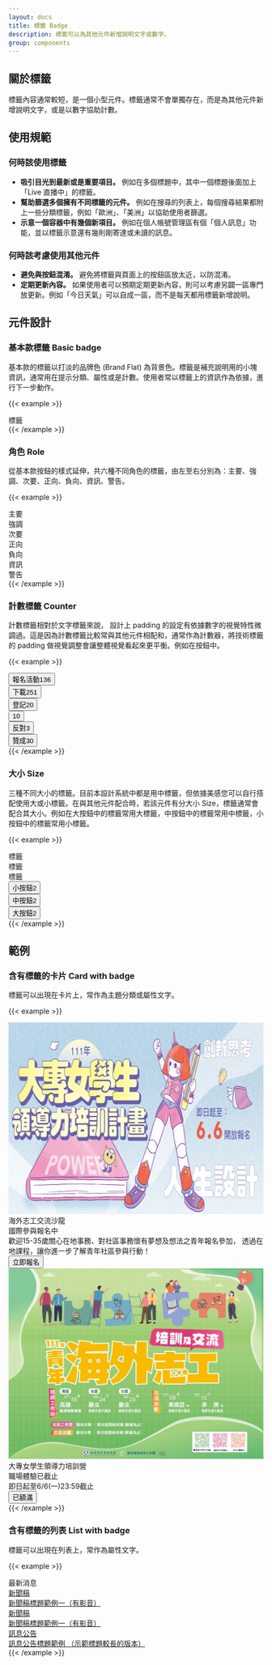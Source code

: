 ```yaml
---
layout: docs
title: 標籤 Badge
description: 標籤可以為其他元件新增說明文字或數字。
group: components
---
```


## 關於標籤

標籤內容通常較短，是一個小型元件。標籤通常不會單獨存在，而是為其他元件新增說明文字，或是以數字協助計數。

## 使用規範

### 何時該使用標籤

- **吸引目光到最新或是重要項目。** 例如在多個標題中，其中一個標題後面加上「Live 直播中」的標籤。
- **幫助篩選多個擁有不同標籤的元件。** 例如在搜尋的列表上，每個搜尋結果都附上一些分類標籤，例如「歐洲」、「美洲」以協助使用者篩選。
- **示意一個容器中有幾個新項目。** 例如在個人帳號管理區有個「個人訊息」功能，並以標籤示意還有幾則剛寄達或未讀的訊息。

### 何時該考慮使用其他元件

- **避免與按鈕混淆。** 避免將標籤與頁面上的按鈕區放太近，以防混淆。
- **定期更新內容。** 如果使用者可以預期定期更新內容，則可以考慮另闢一區專門放更新。例如「今日天氣」可以自成一區，而不是每天都用標籤新增說明。

## 元件設計

### 基本款標籤 Basic badge

基本款的標籤以打淡的品牌色 (Brand Flat) 為背景色。標籤是補充說明用的小塊資訊，通常用在提示分類、屬性或是計數。使用者常以標籤上的資訊作為依據，進行下一步動作。

{{< example >}}
<div class="row text-center">
  <div class="col">
    <span class="badge bg-brand-flat">標籤</span>
  </div>
</div>
{{< /example >}}

### 角色 Role

從基本款按鈕的樣式延伸，共六種不同角色的標籤，由左至右分別為：主要、強調、次要、正向、負向、資訊、警告。

{{< example >}}
<div class="row text-center">
  <div class="col g-3">
    <span class="badge bg-brand-flat">主要</span>
  </div>
  <div class="col g-3">
    <span class="badge bg-accent-flat">強調</span>
  </div>
  <div class="col g-3">
    <span class="badge bg-secondary-flat">次要</span>
  </div>
  <div class="col g-3">
    <span class="badge bg-positive-flat">正向</span>
  </div>
  <div class="col g-3">
    <span class="badge bg-negative-flat">負向</span>
  </div>
  <div class="col g-3">
    <span class="badge bg-info-flat">資訊</span>
  </div>
  <div class="col g-3">
    <span class="badge bg-warning-flat">警告</span>
  </div>
</div>
{{< /example >}}

### 計數標籤 Counter
計數標籤相對於文字標籤來說， 設計上 padding 的設定有依據數字的視覺特性微調過。這是因為計數標籤比較常與其他元件相配和，通常作為計數器，將技術標籤的 padding 做視覺調整會讓整體視覺看起來更平衡。例如在按鈕中。


{{< example >}}
<div class="row text-center" ontouchstart="">
  <div class="col-4 col-xl-2 gy-3">
    <button type="button" class="btn btn-primary"><span>報名活動</span><span class="badge badge-numerical">136</span></button>
  </div>
  <div class="col-4 col-xl-2 gy-3">
    <button type="button" class="btn btn-secondary"><span>下載</span><span class="badge badge-numerical bg-secondary-flat">251</span></button>
  </div>
  <div class="col-4 col-xl-2 gy-3">
    <button type="button" class="btn btn-tertiary"><span>登記</span><span class="badge badge-numerical">20</span></button>
  </div>
  <div class="col-4 col-xl-2 gy-3">
    <button type="button" class="btn btn-emi-secondary"><i class="bi bi-hand-thumbs-up"></i><span class="badge badge-numerical">10</span></button>
  </div>
  <div class="col-4 col-xl-2 gy-3">
    <button type="button" class="btn btn-negative"><span>反對</span><span class="badge badge-numerical bg-negative-flat">3</span></button>
  </div>
  <div class="col-4 col-xl-2 gy-3">
    <button type="button" class="btn btn-positive"><span>贊成</span><span class="badge badge-numerical bg-positive-flat">30</span></button>
  </div>
</div>
{{< /example >}}

### 大小 Size

三種不同大小的標籤。目前本設計系統中都是用中標籤，但依據美感您可以自行搭配使用大或小標籤。在與其他元件配合時，若該元件有分大小 Size，標籤通常會配合其大小。例如在大按鈕中的標籤常用大標籤，中按鈕中的標籤常用中標籤，小按鈕中的標籤常用小標籤。

{{< example >}}
<div class="row text-center">
 <div class="col">
    <span class="badge bg-brand-flat badge-sm">標籤</span>
  </div>
  <div class="col">
    <span class="badge bg-brand-flat">標籤</span>
  </div>
  <div class="col">
    <span class="badge bg-brand-flat badge-lg">標籤</span>
  </div>
</div>
<div class="row text-center py-3">
 <div class="col">
    <button type="button" class="btn btn-primary badge-sm"><span>小按鈕</span><span class="badge badge-numerical">2</span></button>
  </div>
  <div class="col">
    <button type="button" class="btn btn-primary"><span>中按鈕</span><span class="badge badge-numerical">2</span></button>
  </div>
  <div class="col">
    <button type="button" class="btn btn-primary badge-large"><span>大按鈕</span><span class="badge badge-numerical">2</span></button>
  </div>
</div>
{{< /example >}}



## 範例

### 含有標籤的卡片 Card with badge

標籤可以出現在卡片上，常作為主題分類或屬性文字。

{{< example >}}
<div class="row d-flex justify-content-center">
  <div class="col-md-4">
    <div class="card">
      <img
        src="/docs/5.1/assets/img/card_test_img_1.jpg"
        class="card-img-top"
        alt="..."
      />
      <div class="card-body">
        <div class="card-title">海外志工交流沙龍</div>
        <div class="badge-group">
          <span class="badge">國際參與</span
          ><span class="badge bg-positive-flat">報名中</span
          >
        </div>
        <div class="card-text">歡迎15-35歲關心在地事務、對社區事務懷有夢想及想法之青年報名參加，
透過在地課程，讓你進一步了解青年社區參與行動！</div>
        <div class="card-actions">
          <button type="button" class="btn btn-primary">立即報名</button>
        </div>
      </div>
    </div>
  </div>
  <div class="col-md-4">
    <div class="card">
      <img
        src="/docs/5.1/assets/img/car_test_img_2.jpg"
        class="card-img-top"
        alt="..."
      />
      <div class="card-body">
        <div class="card-title">大專女學生領導力培訓營</div>
        <div class="badge-group">
          <span class="badge">職場體驗</span
          ><span class="badge bg-negative-flat">已截止</span
          >
        </div>
        <div class="card-text">即日起至6/6(一)23:59截止</div>
        <div class="card-actions">
          <button type="button" class="btn btn-primary disabled">已額滿</button>
        </div>
      </div>
    </div>
  </div>
</div>
{{< /example >}}

### 含有標籤的列表 List with badge

標籤可以出現在列表上，常作為屬性文字。

{{< example >}}
<div class="row d-flex justify-content-center">
  <div class="col-md-6">
    <div class="list-group-title">最新消息</div>
    <div class="list-group border divider">
      <a href="#" class="list-group-item"><span class="badge">新聞稿</span><div>新聞稿標題範例一（有影音）</div><i class="bi bi-camera-video-fill"></i></a>
      <a href="#" class="list-group-item"><span class="badge">新聞稿</span><div>新聞稿標題範例一（有影音）</div><i class="bi bi-camera-video-fill"></i></a>
      <a href="#" class="list-group-item"><span class="badge">訊息公告</span><div>訊息公告標題範例 （示範標題較長的版本）</div></a>
    </div>
  </div>
</div>
{{< /example >}}
